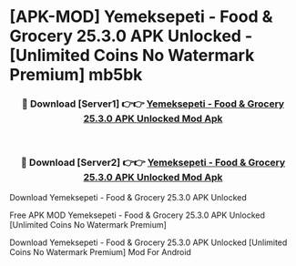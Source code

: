 # [APK-MOD] Yemeksepeti - Food & Grocery 25.3.0 APK Unlocked - [Unlimited Coins No Watermark Premium] mb5bk



<div align="center">
<h3>🔴 Download [Server1] 👉👉 <a href="https://momento.my/?title=Yemeksepeti_-_Food_&_Grocery_25.3.0_APK_Unlocked">Yemeksepeti - Food & Grocery 25.3.0 APK Unlocked Mod Apk</a></h3><br>

<h3>🔴 Download [Server2] 👉👉 <a href="https://momento.my/?title=Yemeksepeti_-_Food_&_Grocery_25.3.0_APK_Unlocked">Yemeksepeti - Food & Grocery 25.3.0 APK Unlocked Mod Apk</a></h3>
</div>



Download Yemeksepeti - Food & Grocery 25.3.0 APK Unlocked 

Free APK MOD Yemeksepeti - Food & Grocery 25.3.0 APK Unlocked [Unlimited Coins No Watermark Premium]

Download Yemeksepeti - Food & Grocery 25.3.0 APK Unlocked [Unlimited Coins No Watermark Premium] Mod For Android
